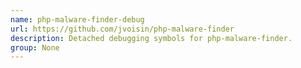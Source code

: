 ```yaml
---
name: php-malware-finder-debug
url: https://github.com/jvoisin/php-malware-finder
description: Detached debugging symbols for php-malware-finder.
group: None
---
```

